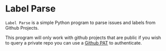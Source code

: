 # Label Parse

`Label Parse` is a simple Python program to parse issues and labels from Github Projects.

This program will only work with github projects that are public if you wish to
query a private repo you can use a [Github PAT](https://docs.github.com/en/github/authenticating-to-github/creating-a-personal-access-token)
to authenticate.
